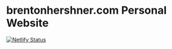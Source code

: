 # brentonhershner.com Personal Website

[![Netlify Status](https://api.netlify.com/api/v1/badges/beaa3926-5140-47c7-aa83-6d43b6ec70d3/deploy-status)](https://app.netlify.com/sites/brentonhershner/deploys)

